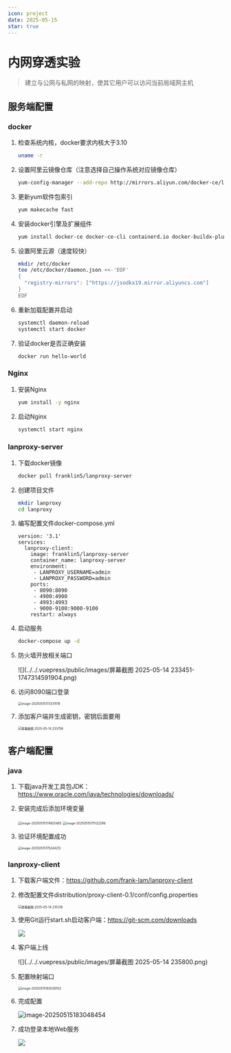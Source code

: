 ```yaml
---
icon: project
date: 2025-05-15
star: true
---
```


# 内网穿透实验

> 建立与公网与私网的映射，使其它用户可以访问当前局域网主机

<!-- more -->
## 服务端配置

### docker

1. 检查系统内核，docker要求内核大于3.10

   ```bash
   uname -r
   ```

2. 设置阿里云镜像仓库（注意选择自己操作系统对应镜像仓库）

   ```bash
   yum-config-manager --add-repo http://mirrors.aliyun.com/docker-ce/linux/centos/docker-ce.repo
   ```

3. 更新yum软件包索引

   ```bash
   yum makecache fast
   ```

4. 安装docker引擎及扩展组件

   ```bash
   yum install docker-ce docker-ce-cli containerd.io docker-buildx-plugin docker-compose-plugin -y
   ```

5. 设置阿里云源（速度较快）

   ```bash
   mkdir /etc/docker
   tee /etc/docker/daemon.json <<-'EOF'
   {
     "registry-mirrors": ["https://jsodkx19.mirror.aliyuncs.com"]
   }
   EOF
   ```

6. 重新加载配置并启动

   ```bash
   systemctl daemon-reload
   systemctl start docker
   ```

7. 验证docker是否正确安装

   ```
   docker run hello-world
   ```

### Nginx

1. 安装Nginx

   ```bash
   yum install -y nginx
   ```

2. 启动Nginx

   ```bash
   systemctl start nginx
   ```

### lanproxy-server

1. 下载docker镜像

   ```bash
   docker pull franklin5/lanproxy-server
   ```

2. 创建项目文件

   ```bash
   mkdir lanproxy
   cd lanproxy
   ```

3. 编写配置文件docker-compose.yml

   ```
   version: '3.1'
   services:
     lanproxy-client:
       image: franklin5/lanproxy-server
       container_name: lanproxy-server
       environment:
        - LANPROXY_USERNAME=admin
        - LANPROXY_PASSWORD=admin
       ports:
        - 8090:8090
        - 4900:4900
        - 4993:4993
        - 9000-9100:9000-9100
       restart: always
   ```

4. 启动服务

   ```bash
   docker-compose up -d
   ```

5. 防火墙开放相关端口

   ![](../../.vuepress/public/images/屏幕截图 2025-05-14 233451-1747314591904.png)

6. 访问8090端口登录

   <img src="../../.vuepress/public/images/image-20250515173331519.png" alt="image-20250515173331519" style="zoom:50%;" />

7. 添加客户端并生成密钥，密钥后面要用

   <img src="../../.vuepress/public/images/屏幕截图 2025-05-14 233756.png" alt="屏幕截图 2025-05-14 233756" style="zoom:50%;" />

## 客户端配置

### java

1. 下载java开发工具包JDK：https://www.oracle.com/java/technologies/downloads/

2. 安装完成后添加环境变量

   <img src="../../.vuepress/public/images/image-20250515174925465.png" alt="image-20250515174925465" style="zoom:50%;" />

   <img src="../../.vuepress/public/images/image-20250515175122286.png" alt="image-20250515175122286" style="zoom: 50%;" />

3. 验证环境配置成功

   <img src="../../.vuepress/public/images/image-20250515175244212.png" alt="image-20250515175244212" style="zoom: 50%;" />

### lanproxy-client

1. 下载客户端文件：https://github.com/frank-lam/lanproxy-client

2. 修改配置文件distribution/proxy-client-0.1/conf/config.properties

   <img src="../../.vuepress/public/images/屏幕截图 2025-05-14 235316.png" alt="屏幕截图 2025-05-14 235316" style="zoom: 50%;" />

3. 使用Git运行start.sh启动客户端：https://git-scm.com/downloads

   ![](../../.vuepress/public/images/image-20250515175946631.png)

4. 客户端上线

   ![](../../.vuepress/public/images/屏幕截图 2025-05-14 235800.png)

5. 配置映射端口

   <img src="../../.vuepress/public/images/image-20250515183026102.png" alt="image-20250515183026102" style="zoom:50%;" />

6. 完成配置

   ![image-20250515183048454](../../.vuepress/public/images/image-20250515183048454.png)

7. 成功登录本地Web服务

   ![](../../.vuepress/public/images/image-20250515183440610.png)
